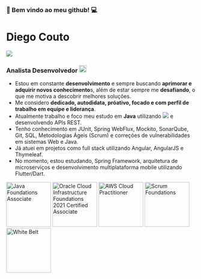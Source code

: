 ### 👋 Bem vindo ao meu github! 💻

# Diego Couto

<!-- [![linkedin: Diego Couto](https://img.shields.io/badge/-Diego%20Couto-blue?style=flat&logo=Linkedin&logoColor=white&link=https://www.linkedin.com/in/diegocorreacouto/)](https://www.linkedin.com/in/diegocorreacouto/) -->
[![](https://img.shields.io/badge/Buy_Me_a_coffee!-red?style=flat&logo=buy-me-a-coffee&logoColor=black&link=https://user-images.githubusercontent.com/53017748/175069759-6bf2473d-6f3c-4b0d-a694-2d86f46d39c4.png)](https://user-images.githubusercontent.com/53017748/175069759-6bf2473d-6f3c-4b0d-a694-2d86f46d39c4.png)

### Analista Desenvolvedor <a href="#"><img title="Java" style="width: 20px;" src="https://api.iconify.design/logos:java.svg"></a> <!-- na [**TO Brasil**](https://to-brasil.com/) -->

- Estou em constante **desenvolvimento** e sempre buscando **aprimorar e adquirir novos conhecimento**s, além de estar sempre me **desafiando**, o que me motiva a descobrir melhores soluções.
- Me considero **dedicado, autodidata, próativo, focado e com perfil de trabalho em equipe e liderança**.
- Atualmente trabalho e foco meu estudo em **Java** utilizando <a href="#">![](https://api.iconify.design/logos:spring.svg)</a> e desenvolvendo APIs REST.
- Tenho conhecimento em JUnit, Spring WebFlux, Mockito, SonarQube, Git, SQL, Metodologias Ágeis (Scrum) e correções de vulnerabilidades em sistemas Web e Java.
- Já atuei em projetos como full stack utilizando Angular, AngularJS e Thymeleaf. 
- No momento, estou estudando, Spring Framework, arquitetura de microserviços e desenvolvimento multiplataforma mobile utilizando Flutter/Dart.

<a href="#"><img width="119" title="Java Foundations Associate" src="https://user-images.githubusercontent.com/53017748/175665269-4cc01ed3-fcf3-407b-a566-99827e7b2c77.png"></a>
<a href="#"><img width="119" title="Oracle Cloud Infrastructure Foundations 2021 Certified Associate" src="https://user-images.githubusercontent.com/53017748/175664845-a61da471-73aa-4d47-831c-54a145a5e752.jpg"></a>
<a href="#"><img width="119" title="AWS Cloud Practitioner" src="https://user-images.githubusercontent.com/53017748/205511889-affc982c-7247-4745-844f-b9c89a07ebfc.png"></a>
<a href="#"><img width="119px" title="Scrum Foundations" src="https://user-images.githubusercontent.com/53017748/175665398-72ff112d-1461-403e-be29-1a3a37f950af.png"></a>
<a href="#"><img width="119" title="White Belt" src="https://user-images.githubusercontent.com/53017748/175665563-5a400a78-c2b6-4a43-9209-66c5a78c3375.png"></a>


<!--
**dccouto/dccouto** is a ✨ _special_ ✨ repository because its `README.md` (this file) appears on your GitHub profile.

Here are some ideas to get you started:

- 🔭 I’m currently working on ...
- 🌱 I’m currently learning ...
- 👯 I’m looking to collaborate on ...
- 🤔 I’m looking for help with ...
- 💬 Ask me about ...
- 📫 How to reach me: ...
- 😄 Pronouns: ...
- ⚡ Fun fact: ...
-->
